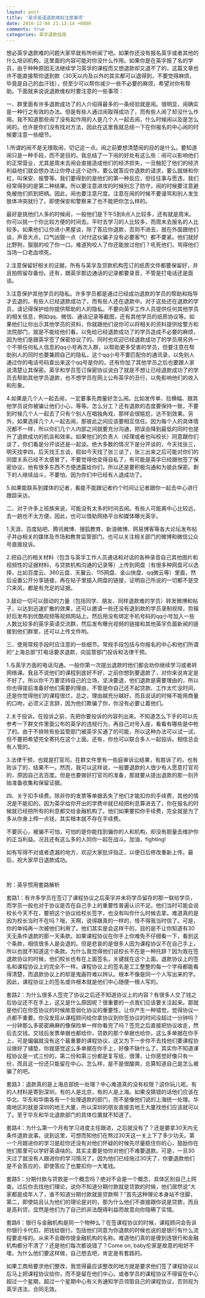 ```yaml
---
layout: post
title: '英孚英语退款维权注意事项'
date: 2016-12-04 21:13:14 +0800
comments: true
categories: 英孚退款指南
---
```

想必英孚退款难的问题大家早就有所听闻了吧。如果你还没有报名英孚或者其他的什么培训机构，这里面的内容可能对你没什么作用。如果你是在英孚报了名的学员，由于种种原因无法继续学习英孚的课程而又想退款却又退不了的，这篇文章也许不能直接帮你退到款（30天以内及以外的其实都可以退得到，不要觉得麻烦，毕竟是自己的血汗钱），但至少可以帮你减少一些不必要的麻烦，希望对你有帮助。下面就来说说退款维权时要注意的一些事项：
<!--more-->

一、群里面有许多退款成功了的人介绍得最多的一条经验就是闹。很明显，闹确实是一种行之有效的办法。但是有些人通过闹取得成功了，而有些人闹了却没什么作用。我不知道那些闹了没有起作用的人是几个人一起去闹，什么时候闹以及是怎么闹的。也许是你们没有找对方法，因此在这里我就总结一下在你报名的中心闹的时候要注意一些细节。

1.所谓的闹不是无理取闹，切记这一点。闹之前要想清楚闹的目的是什么。要知道闹只是一种手段，而不是目的。我总结了一下闹的好处有这么些：闹可以影响他们的正常营业，尤其是周末去闹会直接造成他们的经济损失，一旦触犯了他们的经济利益他们就会想办法让你停止这个动作。要么就答应你退款的请求，要么就继和你杠，叫保安、报警等。我们要得到的是他们的第一种反应，但往往事与愿违，我们经常得到的是第二种结果。所以要注意进攻的时候别忘了防守，闹的时候要注意避免被他们抓到把柄。因此，闹也要注意尺度。注意在闹的时候不要谩骂和别人发生肢体冲突就行了。即使保安和警察来了也不能把你怎么样的。

最好是挑他们人多的时候闹，一般他们是下午5到8点人比较多，还有就是周末。你可以挑一个你比较方便的时间去。平时去学习的人比较多，而周末去报名的人比较多。如果他们让你进小黑屋谈，除了答应你退款，否则不进去，就在外面跟他们谈，声音大点，口气凶狠一点（对付这伙骗子没有必要客气）都不要紧。他们就好比野狗，狠狠的咬了你一口。难道狗咬人了你还能放过他们？吼死他们，骂得他们当场一口老血喷死。

2.注意保留好相关的证据，所有与英孚及贷款机构签订的纸质文件都要保留好，并且拍照留存备份。还有，跟英孚那边通话的记录都要录音，不管是打电话还是面谈。

3.注意保护其他学员的隐私。许多学员都是通过已经成功退款的学员的帮助和指导才去退的。有些人已经退款成功了，而有些人还在退款中。对于这些还在退款的学员，请记得保护给你提供帮助的人的隐私。不要向英孚工作人员提供任何其他学员的相关信息，例如qq、微信、通话记录等截图，还有其他学员的纸质协议等。如果他们让你出示其他学员的资料，你就跟他们说你可以将相关的资料提供给警方和法院部门，就是不能给他们看。以免给已经退款成功了的学员造成不必要的麻烦，因为他们是跟英孚签了保密协议了的。同时也欢迎已经退款成功了的学员用另外一个不带任何私人信息的qq小号再次入群，以帮助更多受害的学员，但要注意在帮助别人的同时也要兼顾自己的隐私，这个qq小号不要匹配你的通讯录，以免别人通过你的电话号码查出来这个qq号是你的。还有你加了其他学员之后也要跟人家说清楚让其保密。英孚和学员签订保密协议说白了就是不想让已经退款成功了的学员去帮助其他学员退款，也不想学员在网上公布英孚的丑行，以免影响他们的收入和形象。

4.如果是几个人一起去闹，一定要事先商量好怎么闹。比如发传单、拉横幅、跟其他学员说你被骗让他们小心，等等。怎么分工？还有退款的态度要保持一致，不要到时候几个人一起去了只有个别人在唱独角戏，那样会很尴尬，达不到效果。另外，如果选择几个人一起去闹，那彼此之间应该要相互信任。因为每个人的具体情况都不一样，所以你们几个人内部之间就要充分沟通，把误会降到最低的同时也提升了退款成功的机会和效率。如果他们的负责人（经理或者也叫校长）同意跟你们谈了，你们看是分开谈还是一起谈。绝大多数的情况下是分开谈的，今天找张三，明天找李四，后天找王五谈，假如今天找了张三谈了，张三出来之后可能对你们的同盟关系已经不太感冒了，不要觉得他变得自私了，有可能是英孚已经跟他签了保密协议，他有很多东西不方便透露给你们，所以还是要积极沟通和为彼此保密。剩下的人继续战斗，不要怕，因为你们中已经有人退成功了。

5.如果能联系到媒体的记者，看能不能跟记者约个时间让记者跟你一起去中心进行跟踪采访。

二、对于许多上班族来说，可能没有太多的时间去闹。有些人可能离中心比较远，去一趟也不太方便。因此，也可以借助网络平台和媒体曝光英孚。

1.天涯、百度贴吧、腾讯微博、搜狐教育、新浪微博、网易博客等各大论坛发布帖子并@相关的媒体及市场和教育监管部门。也可以关注相关部门的微博和微信公众号直接投诉。

2.把自己的相关材料（包含与英孚工作人员通话和对话的各种录音自己其他图片和视频性的证据材料，与贷款机构沟通的记录等）上传到网盘（有很多种网盘可以选择，比如百度云、360云盘、天翼云、115网盘、金山快盘、qq微云等）里面，然后设置公开分享链接，再在帖子里插入网盘的链接，证明自己所说的一切都不是空穴来风，都是有充足的证据。

3.鼓动一切可以鼓动的力量（包括同学、朋友、同样退款难的学员）转发微博和帖子，以达到迅速扩散的效果，还可以邀请一些还没有退到款的学员录制视频，剪辑好后发布到优酷视频等视频网站上。然后用没有绑定手机号码的qq小号加入一些人数比较多的英孚英语交流群，然后发布曝光视频的链接和其他英孚负面新闻的链接到他们群里，还可以上传文件哟。

三、使用常规手段时应注意的一些细节。常规手段包括与你报名的中心和他们所谓的“上海总部”打电话要求退款，向监管部门投诉和法律干预。

1.与英孚方面的电话沟通。一般你第一次提出退款时他们都会劝你继续学习或者转网络课。我且不说他们的课程到底好不好，之前你想到要退款了，对你来说肯定是不好了。所以你千万要坚持自己的立场，坚决要退，他们退款是需要理由的，所以你也得提前准备好他们需要的理由，不管是你自己还不起贷款、工作太忙没时间，还是你觉得他们的课程很烂，总之，理由越充分越好。而且说话的时候不能用商量的口吻，必须义正言辞，因为他们欺骗了你，你没有必要让着他们。

2.关于投诉。在投诉之前，先把你要投诉的内容列出来。不知道怎么下手的可以先参考一下群文件里面公布的英孚的违规行为，再自己对号入座，看看有哪些是中枪了的。由于不排除有些监管部门被英孚买通了的可能，所以这种办法可以试一试，但不要把希望完全寄托在这个上面。还有，你也可以联合多人一起投诉。相信总会有人管的。

3.法律干预，也就是打官司。在群文件里有一些庭审诉讼结果，有胜诉了的，也有败诉了的，结果不一。然而，我可以这样说，一般要退款的人很少有人愿意打官司的，原因自己去百度。但是也要做好打官司的准备，那就要从提出退款的那一刻开始准备收集和保留证据。

四、关于扣手续费。除非你的发票等单据丢失了他们才能扣你的手续费，其他的情况是不能扣的。因为英孚给你开出的学费中就已经把利息算进去了，你在报名的时候就已经把所有的利息都交给金融机构了。他们如果要扣你手续费，完全就是为了多从你身上榨一点钱，其实根本就不存在手续费。

不要灰心，被骗不可怕，可怕的是你能找到骗你的人和机构，却没有胆量去维护你的正当利益。况且还有这么多的人同你一起在战斗。加油，fighting!

如有写得不对或者遗漏的地方，欢迎大家批评指正，以便日后修改重新上传。最后，祝大家早日退款成功。

 

附：英孚惯用套路解析

套路1：有许多学员在签订了课程协议之后英孚并未将学员留存的那一联给学员，而学员一般也对于协议是否在自己手上的重要性普遍认识不足。他们当时可能会说校长今天不在，要把这个协议给校长签字，也没有叫你什么时候去拿。难道真的是因为校长当时不在吗？哦，天啊，说得跟真的一样的，怪不得我当时信了。可是，你的单纯再一次被他们利用了。他们其实是会这样干的，目的是不让你知道有30天无条件退款的那一天条款。如果课程协议在你手上你难免不仔细看一下，看到这个条款，相信很多人是会退的。但是悲哀的是很多人因为课程协议不在自己手上，所以也就不知道这个条款。为什么我觉得他们说校长不在是一种托辞？因为我在签退款协议的时候，他们校长也有在上面签名，关键就在这个上面。退款协议上的签名和课程协议上的完全不一样。课程协议上的签名是工工整整的每一个字母都能看得清楚，而退款协议上的却是鬼画符难以辨认。根本不像是同一个人写出来的字。因此，课程协议上的签名或许根本就是他们中心随便一根人写的。

套路2：为什么很多人签完了协议之后还不知道协议上的内容？有很多人交了钱之后协议还不在手上，这又是什么原因呢？很重要的一点我们应该要关注起来。那就是他们在你签协议的时候故意弱化协议的重要性，让你产生一种错觉，觉得协议一点都不重要。你没发现从课程顾问给你拿协议到你签协议的时间没超过一分钟吗？一分钟那么多密密麻麻的像保险单一样你看完了吗？签完之后直接把协议收走，然后去交钱。交钱后发票单据也都给你，贷款的那个单据也给你，这么多单据在你手上，可是偏偏就没有这个最重要的课程协议，这又为下一步你不去找他们要课程协议做好了铺垫，你就感觉这么多单据在你手上，好像不缺什么了。其实你不知道课程协议是一式三份的，第二份和第三份都是复写纸，很薄，让你感觉好像只有一份，而且这一份还只能留在中心。怎么样，是不是很酸爽，总算知道自己是怎么被骗了的吧。

套路3：退款真的是上海总部统一处理？中心难道真的没有权限？逗你玩儿呢。有的人材料是寄到深圳，有的人是北京，有的人是上海。如果没猜错的话他们应该在华北、华东和华南各有一个处理退款的部门，而不是像他们说的上海统一处理。华南地区的就是深圳的地王大厦，所以深圳的朋友直接去地王大厦找他们应该就可以了。至于华东和华北退款部门的具体位置就不知道了。

套路4：为什么第一个月有学习进度主任跟进，之后就没有了？还是要拿30天内无条件退款说事。说到这里，可想而知他们在熬过30天这一关上下了多少功夫。第一个月跟进你的学习是趁你还没有对他们怀疑的时候先尽量稳住你的心，鼓励你在他们那里可以学好英语啥的。其实主要是怕你对他们不难要退款。可是，一旦30天过了就没有人跟进你的学习情况了。因为他们已经拖过30天了，你要退款他们是不会答应的，即使答应了也要扣你一大笔钱。

套路5：分期付款与贷款是一个概念吗？绝对不会是一个概念，具体区别自己上网查。过后你去找他们理论，说你不知道分期付款就是贷款的时候，他们居然说“大家都是成年人了，谁不知道分期付款就是贷款啊？”首先这种理论本身站不住脚，第二，即使姑且认为他们的理论是对的，那为什么他们不直接跟你说是贷款，而且是高利贷。显然是他们为了自己的非法既得利益而故意向你隐瞒了实情。

套路6：银行与金融机构是同一个物种么？在签课程协议的时候，课程顾问会告诉你银行卡代扣，把钱给银行。包括他们同意为你退款的时候也说的是银行有什么流程要走啥的。从来不会跟你提金融机构的名称。难道他们真的是傻到连银行和金融机构都分不清了？还是他们每次都说错了？Come on, baby伦家是故意的啦好不喽。为什么他们要这样做，自己想去吧，肯定是有套路的。

如果工商局要求他们整改，我觉得最应该整改的地方就是要求他们签了课程协议以后马上把课程协议给你，而不是留在他们中心。或者学员的课程协议不得留在中心超过一个星期，超过一个星期中心有义务通知学员领取自己的课程协议，否则视为英孚违法，合同无效。

